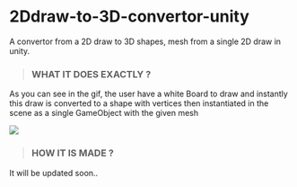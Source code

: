 # 2Ddraw-to-3D-convertor-unity
A convertor from a 2D draw to 3D shapes, mesh from a single 2D draw in unity.


>### WHAT IT DOES EXACTLY ?
As you can see in the gif, the user have a white Board to draw and instantly this draw is converted to a shape with vertices then instantiated in the scene as a single GameObject with the given mesh
</br>

<img src="https://media1.giphy.com/media/v1.Y2lkPTc5MGI3NjExMmEzMGYwMzY4MDJlMzMzMWRhZDQzODYwMDBhNDcyMWIzY2Y1MjhkNyZjdD1n/pZ2AU51WTv2UDEVlyP/giphy.gif"></img>
</br>

>### HOW IT IS MADE ?
It will be updated soon..




